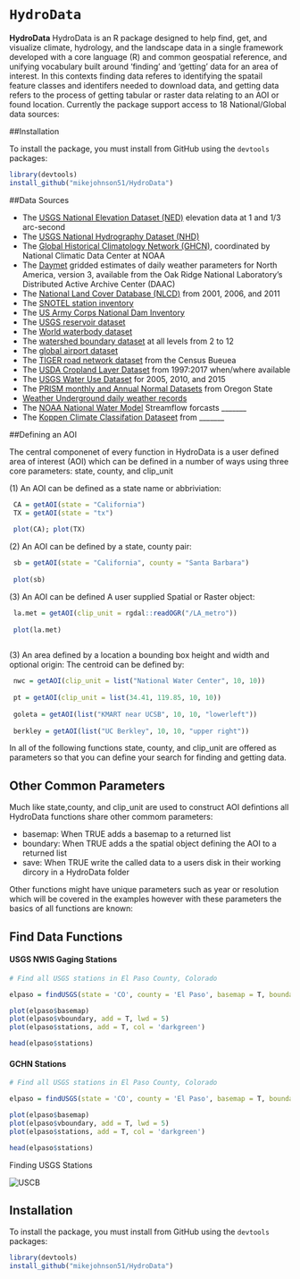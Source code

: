 `HydroData`
================

**HydroData** HydroData is an R package designed to help find, get, and visualize climate, hydrology, and the landscape data in a single framework developed with a core language (R) and common geospatial reference, and unifying vocabulary built around ‘finding’ and ‘getting’ data for an area of interest. In this contexts finding data referes to identifying the spatail feature classes and identifers needed to download data, and getting data refers to the process of getting tabular or raster data relating to an AOI or found location. Currently the package support access to 18 National/Global data sources:

##Installation

To install the  package, you must install from GitHub using the `devtools` packages:

```r
library(devtools)
install_github("mikejohnson51/HydroData")
```

##Data Sources

  - The [ USGS National Elevation Dataset (NED)](http://ned.usgs.gov) elevation data at 1 and 1/3 arc-second
  - The [ USGS National Hydrography Dataset (NHD)](http://nhd.usgs.gov) 
  - The [Global Historical Climatology Network
    (GHCN)](http://www.ncdc.noaa.gov/data-access/land-based-station-data/land-based-datasets/global-historical-climatology-network-ghcn), coordinated by National Climatic Data Center at NOAA
  - The [Daymet](https://daymet.ornl.gov/) gridded estimates of daily weather parameters for North America, version 3, available from the Oak Ridge National Laboratory’s Distributed Active Archive Center (DAAC)
  - The [National Land Cover Database (NLCD)](https://www.mrlc.gov/) from 2001, 2006, and 2011
  - The [SNOTEL station inventory]()
  - The [US Army Corps National Dam Inventory]()
  - The [USGS reservoir dataset]()
  - The [World waterbody dataset]()
  - The [watershed boundary dataset](https://nhd.usgs.gov/userGuide/Robohelpfiles/NHD_User_Guide/Feature_Catalog/Watershed_Boundary_Dataset/Watershed_Boundary_Dataset.htm) at all levels from 2 to 12
  - The [global airport dataset]()
  - The [TIGER road network dataset](https://www.census.gov/geo/maps-data/data/tiger.html) from the Census Bueuea
  - The [USDA Cropland Layer Dataset](https://www.nass.usda.gov/Research_and_Science/Cropland/SARS1a.php) from 1997:2017 when/where available
  - The [USGS Water Use Dataset](https://water.usgs.gov/watuse/) for 2005, 2010, and 2015 
  - The [PRISM monthly and Annual Normal Datasets]() from Oregon State
  - [Weather Underground daily weather records]()
  - The [NOAA National Water Model]() Streamflow forcasts _______
  - The [Koppen Climate Classifation Dataseet]() from _______

##Defining an AOI

The central componenet of every function in HydroData is a user defined area of interest (AOI) which can be defined in a number of ways using three core parameters: state, county, and clip_unit

(1) An AOI can be defined as a state name or abbriviation:

```r
 CA = getAOI(state = "California")
 TX = getAOI(state = "tx")
 
 plot(CA); plot(TX)
```

(2) An AOI can be defined by a state, county pair:

```r
 sb = getAOI(state = "California", county = "Santa Barbara")
 
 plot(sb)
```

(3) An AOI can be defined A user supplied Spatial or Raster object:
 
```r
 la.met = getAOI(clip_unit = rgdal::readOGR("/LA_metro"))
 
 plot(la.met)
 
```
 
(3) An area defined by a location a bounding box height and width and optional origin:
      The centroid can be defined by:
      
```r
 nwc = getAOI(clip_unit = list("National Water Center", 10, 10))
 
 pt = getAOI(clip_unit = list(34.41, 119.85, 10, 10))
 
 goleta = getAOI(list("KMART near UCSB", 10, 10, "lowerleft"))
 
 berkley = getAOI(list("UC Berkley", 10, 10, "upper right"))
``` 

In all of the following functions state, county, and clip_unit are offered as parameters so that you can define your search for finding and getting data.

## Other Common Parameters

Much like state,county, and clip_unit are used to construct AOI defintions all HydroData functions share other commom parameters:

 - basemap:  When TRUE adds a basemap to a returned list
 - boundary: When TRUE adds a the spatial object defining the AOI to a returned list
 - save: When TRUE write the called data to a users disk in their working dircory in a HydroData folder
 
Other functions might have unique parameters such as year or resolution which will be covered in the examples however with these parameters the basics of all functions are known:

## Find Data Functions

#### USGS NWIS Gaging Stations

```r
# Find all USGS stations in El Paso County, Colorado

elpaso = findUSGS(state = 'CO', county = 'El Paso', basemap = T, boundary = T)

plot(elpaso$basemap)
plot(elpaso$vboundary, add = T, lwd = 5)
plot(elpaso$stations, add = T, col = 'darkgreen')

head(elpaso$stations)
```

#### GCHN Stations

```r
# Find all USGS stations in El Paso County, Colorado

elpaso = findUSGS(state = 'CO', county = 'El Paso', basemap = T, boundary = T)

plot(elpaso$basemap)
plot(elpaso$vboundary, add = T, lwd = 5)
plot(elpaso$stations, add = T, col = 'darkgreen')

head(elpaso$stations)
```



 


Finding USGS Stations
















![USCB](https://www.ucsb.edu/graphic-identity/downloads/wave/ucsbwave-black.png)

## Installation

To install the  package, you must install from GitHub using the `devtools` packages:

```r
library(devtools)
install_github("mikejohnson51/HydroData")
```
